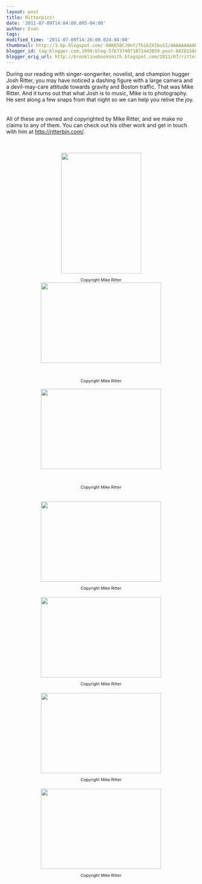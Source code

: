```yaml
---
layout: post
title: Ritterpics!
date: '2011-07-09T14:04:00.005-04:00'
author: Evan
tags: 
modified_time: '2011-07-09T14:26:00.024-04:00'
thumbnail: http://3.bp.blogspot.com/-0AK650CJ0nY/Thib2X1buSI/AAAAAAAAABg/laMJdTz5x_o/s72-c/JoshRitter_BrightsPassage-0023_WebRes.jpg
blogger_id: tag:blogger.com,1999:blog-5767374071871443859.post-8828156001283414934
blogger_orig_url: http://brooklinebooksmith.blogspot.com/2011/07/ritterpics.html
---
```


During our reading with singer-songwriter, novelist, and champion hugger Josh Ritter, you may have noticed a dashing figure with a large camera and a devil-may-care attitude towards gravity and Boston traffic. That was Mike Ritter. And it turns out that what Josh is to music, Mike is to photography. He sent along a few snaps from that night so we can help you relive the joy.<br /><br /><br />All of these are owned and copyrighted by Mike Ritter, and we make no claims to any of them. You can check out his other work and get in touch with him at <a href="http://ritterbin.com/">http://ritterbin.com/</a>.<br /><br /><br /><div align="center"><img style="TEXT-ALIGN: center; MARGIN: 0px auto 10px; WIDTH: 213px; DISPLAY: block; HEIGHT: 320px; CURSOR: hand" id="BLOGGER_PHOTO_ID_5627419092812806434" border="0" alt="" src="http://3.bp.blogspot.com/-0AK650CJ0nY/Thib2X1buSI/AAAAAAAAABg/laMJdTz5x_o/s320/JoshRitter_BrightsPassage-0023_WebRes.jpg" /><span style="font-size:78%;">Copyright Mike Ritter<br /></span></div><a href="http://2.bp.blogspot.com/-o38KB9Un1fE/ThiYaGzTefI/AAAAAAAAABY/LnkiOpzxhoE/s1600/JoshRitter_BrightsPassage-0052_WebRes.jpg"><img style="TEXT-ALIGN: center; MARGIN: 0px auto 10px; WIDTH: 320px; DISPLAY: block; HEIGHT: 213px; CURSOR: hand" id="BLOGGER_PHOTO_ID_5627415308669254130" border="0" alt="" src="http://2.bp.blogspot.com/-o38KB9Un1fE/ThiYaGzTefI/AAAAAAAAABY/LnkiOpzxhoE/s320/JoshRitter_BrightsPassage-0052_WebRes.jpg" /> <br /><p align="center"></a><span style="font-size:78%;">Copyright Mike Ritter</span></p><span style="font-size:78%;"><img style="TEXT-ALIGN: center; MARGIN: 0px auto 10px; WIDTH: 320px; DISPLAY: block; HEIGHT: 213px; CURSOR: hand" id="BLOGGER_PHOTO_ID_5627419113912252018" border="0" alt="" src="http://4.bp.blogspot.com/-4zV7JsoTylw/Thib3mb7tnI/AAAAAAAAABo/UChMxuxRSZ8/s320/JoshRitter_BrightsPassage-0018_WebRes.jpg" /></span> <br /><p align="center"><span style="font-size:78%;">Copyright Mike Ritter<br /></span></p><br /><div align="center"><img style="TEXT-ALIGN: center; MARGIN: 0px auto 10px; WIDTH: 320px; DISPLAY: block; HEIGHT: 213px; CURSOR: hand" id="BLOGGER_PHOTO_ID_5627415309028058210" border="0" alt="" src="http://1.bp.blogspot.com/-xIG0tYXcL24/ThiYaII2ZGI/AAAAAAAAABQ/bVH8iVAT2V4/s320/JoshRitter_BrightsPassage-0095_WebRes.jpg" /><span style="font-size:78%;">Copyright Mike Ritter<br /></span><br /><div align="center"><a href="http://3.bp.blogspot.com/-_vr2FQwLDNw/ThiYZ66NkdI/AAAAAAAAABI/fvUQxtAMYLM/s1600/JoshRitter_BrightsPassage-0112_WebRes.jpg"><img style="TEXT-ALIGN: center; MARGIN: 0px auto 10px; WIDTH: 320px; DISPLAY: block; HEIGHT: 213px; CURSOR: hand" id="BLOGGER_PHOTO_ID_5627415305477001682" border="0" alt="" src="http://3.bp.blogspot.com/-_vr2FQwLDNw/ThiYZ66NkdI/AAAAAAAAABI/fvUQxtAMYLM/s320/JoshRitter_BrightsPassage-0112_WebRes.jpg" /></a><span style="font-size:78%;"> Copyright Mike Ritter<br /></span><br /><div align="center"><a href="http://4.bp.blogspot.com/-gVLkScx4XFE/ThiYZOLdPMI/AAAAAAAAABA/iLMZgXhaRtU/s1600/JoshRitter_BrightsPassage-0123_WebRes.jpg"><img style="TEXT-ALIGN: center; MARGIN: 0px auto 10px; WIDTH: 320px; DISPLAY: block; HEIGHT: 213px; CURSOR: hand" id="BLOGGER_PHOTO_ID_5627415293469736130" border="0" alt="" src="http://4.bp.blogspot.com/-gVLkScx4XFE/ThiYZOLdPMI/AAAAAAAAABA/iLMZgXhaRtU/s320/JoshRitter_BrightsPassage-0123_WebRes.jpg" /></a><span style="font-size:78%;"> Copyright Mike Ritter<br /></span><br /><div align="center"><a href="http://2.bp.blogspot.com/-pBCBKkPjOQI/ThiYY8OIHrI/AAAAAAAAAA4/Z0m75ePt5I4/s1600/JoshRitter_BrightsPassage-0131_WebRes.jpg"><img style="TEXT-ALIGN: center; MARGIN: 0px auto 10px; WIDTH: 320px; DISPLAY: block; HEIGHT: 213px; CURSOR: hand" id="BLOGGER_PHOTO_ID_5627415288649096882" border="0" alt="" src="http://2.bp.blogspot.com/-pBCBKkPjOQI/ThiYY8OIHrI/AAAAAAAAAA4/Z0m75ePt5I4/s320/JoshRitter_BrightsPassage-0131_WebRes.jpg" /></a><span style="font-size:78%;">Copyright Mike Ritter<br /><br /></span><br /><br /><br /><br /></div></div></div></div>